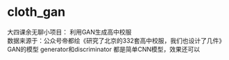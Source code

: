 # cloth_gan

大四课余无聊小项目：
利用GAN生成高中校服 \
数据来源于：公众号帝都绘《研究了北京的332套高中校服，我们也设计了几件》
GAN的模型  generator和discriminator 都是简单CNN模型，效果还可以

